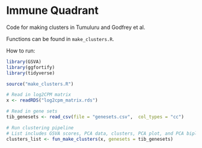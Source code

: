 # Immune Quadrant
Code for making clusters in Tumuluru and Godfrey et al.

Functions can be found in `make_clusters.R`.

How to run:
```r
library(GSVA)
library(ggfortify)
library(tidyverse)

source("make_clusters.R")

# Read in log2CPM matrix
x <- readRDS("log2cpm_matrix.rds")

# Read in gene sets
tib_genesets <- read_csv(file = "genesets.csv",  col_types = "cc")

# Run clustering pipeline
# List includes GSVA scores, PCA data, clusters, PCA plot, and PCA biplot
clusters_list <- fun_make_clusters(x, genesets = tib_genesets)
```
